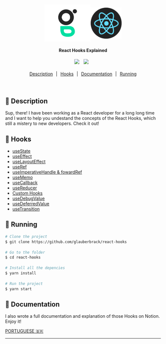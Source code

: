 
<h1 align="center" style="display:flex; align-items: center; justify-content: center">
    <img alt="glauberbrack" title="#glauberbrack" src=".github/logo.png" width="150px" />
    <img alt="glauberbrack" title="#glauberbrack" src=".github/reactjs.png" width="100px" />
</h1>



<h4 align="center" style="margin-bottom: 20px">
  React Hooks Explained
</h4>

<div align="center">
  <img src="https://img.shields.io/static/v1?label=React&message=18.2.0&color=61DAFB&logo=react" style="margin-right: 10px;" />
  <img src="https://img.shields.io/static/v1?label=Typescript&message=4.7.4&color=3178C6&logo=typescript" style="margin-right: 10px;" />
</div>

<p align="center" style="width: 100%; display: flex; flex-direction: row; justify-content: center; margin: 20px 0;">
  <a href="#rocket-techs" style="margin: 0 10px">Description</a> |
  <a href="#rocket-techs" style="margin: 0 10px">Hooks</a> |
  <a href="#notebook-running"style="margin: 0 10px">Documentation</a>|
  <a href="#notebook-running"style="margin: 0 10px">Running</a>
</p>
<br>

## :book: Description
Sup, there! I have been working as a React developer for a long long time and I want to help you undestand the concepts of the React Hooks, which still a mistery to new developers. Check it out!  


## :rocket: Hooks

- [useState](https://github.com/glauberbrack/react-hooks/tree/feat/use-state)
- [useEffect](https://github.com/glauberbrack/react-hooks/tree/feat/use-effect)
- [useLayoutEffect](https://github.com/glauberbrack/react-hooks/tree/feat/use-effect)
- [useRef](https://github.com/glauberbrack/react-hooks/tree/feat/use-ref)
- [useImperativeHandle & fowardRef](https://github.com/glauberbrack/react-hooks/commit/1a43b87004e8c84d570e9fb5b32ce3e4a3ea223c)
- [useMemo](https://github.com/glauberbrack/react-hooks/blob/1aca291f6e37735ec3dcd0f6641818bd58f23d63/src/App.tsx)
- [useCallback](https://github.com/glauberbrack/react-hooks/tree/feat/use-callback)
- [useReducer](https://github.com/glauberbrack/react-hooks/commit/3704fbf59fbf87d205ac2f33ea5a43ea969dad62)
- [Custom Hooks](https://github.com/glauberbrack/react-hooks/commit/65219c8924d6457b774b73fecc46f735a26aaa13)
- [useDebugValue](https://github.com/glauberbrack/react-hooks/commit/65219c8924d6457b774b73fecc46f735a26aaa13)
- [useDeferredValue](https://github.com/glauberbrack/react-hooks/commit/3759c8b65b843e6671be9ac80bd272bdd72264f7)
- [useTransition](https://github.com/glauberbrack/react-hooks/tree/feat/use-transition)

## :notebook: Running

```bash
# Clone the project
$ git clone https://github.com/glauberbrack/react-hooks

# Go to the folder
$ cd react-hooks

# Install all the depencies
$ yarn install

# Run the project
$ yarn start
```

## 📁 Documentation
I also wrote a full documentation and explanation of those Hooks on Notion. Enjoy it!

[PORTUGUESE 🇧🇷](https://www.notion.so/glauberbrack/React-Hooks-4b403873dacd4e36870c647eeacd6f3e)

---
